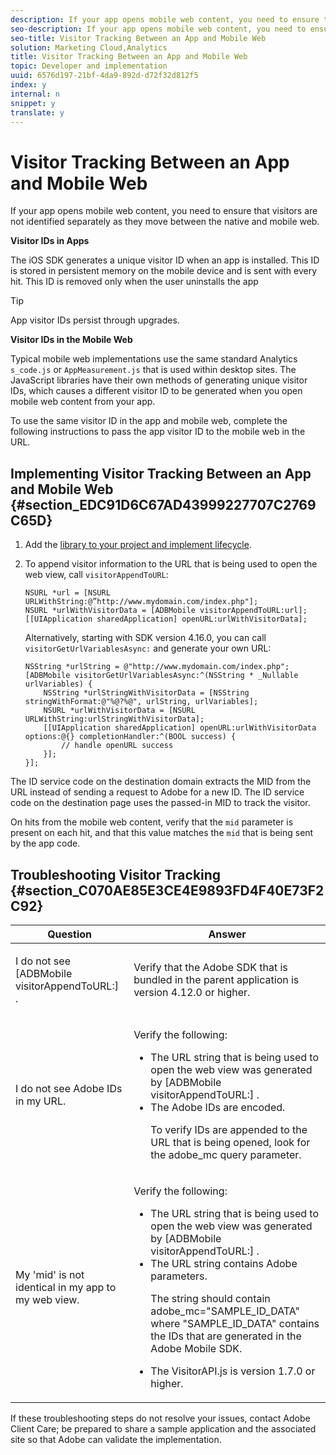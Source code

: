 ```yaml
---
description: If your app opens mobile web content, you need to ensure that visitors are not identified separately as they move between the native and mobile web.
seo-description: If your app opens mobile web content, you need to ensure that visitors are not identified separately as they move between the native and mobile web.
seo-title: Visitor Tracking Between an App and Mobile Web
solution: Marketing Cloud,Analytics
title: Visitor Tracking Between an App and Mobile Web
topic: Developer and implementation
uuid: 6576d197-21bf-4da9-892d-d72f32d812f5
index: y
internal: n
snippet: y
translate: y
---
```


# Visitor Tracking Between an App and Mobile Web

If your app opens mobile web content, you need to ensure that visitors are not identified separately as they move between the native and mobile web.

 **Visitor IDs in Apps**

The iOS SDK generates a unique visitor ID when an app is installed. This ID is stored in persistent memory on the mobile device and is sent with every hit. This ID is removed only when the user uninstalls the app

>[!TIP]
>
>App visitor IDs persist through upgrades.

**Visitor IDs in the Mobile Web**

Typical mobile web implementations use the same standard Analytics `s_code.js` or `AppMeasurement.js` that is used within desktop sites. The JavaScript libraries have their own methods of generating unique visitor IDs, which causes a different visitor ID to be generated when you open mobile web content from your app.

To use the same visitor ID in the app and mobile web, complete the following instructions to pass the app visitor ID to the mobile web in the URL.

## Implementing Visitor Tracking Between an App and Mobile Web {#section_EDC91D6C67AD43999227707C2769C65D}

1. Add the [library to your project and implement lifecycle](../getting_started/dev_qs.md#concept_13176B6E37F547D6935E37125F457972). 
1. To append visitor information to the URL that is being used to open the web view, call `visitorAppendToURL`: 

   ```
   NSURL *url = [NSURL URLWithString:@”http://www.mydomain.com/index.php"]; 
   NSURL *urlWithVisitorData = [ADBMobile visitorAppendToURL:url]; 
   [[UIApplication sharedApplication] openURL:urlWithVisitorData];
   ```

   Alternatively, starting with SDK version 4.16.0, you can call `visitorGetUrlVariablesAsync:` and generate your own URL:

   ```
   NSString *urlString = @"http://www.mydomain.com/index.php"; 
   [ADBMobile visitorGetUrlVariablesAsync:^(NSString * _Nullable urlVariables) { 
       NSString *urlStringWithVisitorData = [NSString stringWithFormat:@"%@?%@", urlString, urlVariables]; 
       NSURL *urlWithVisitorData = [NSURL URLWithString:urlStringWithVisitorData]; 
       [[UIApplication sharedApplication] openURL:urlWithVisitorData options:@{} completionHandler:^(BOOL success) { 
           // handle openURL success 
       }]; 
   }];
   ```

The ID service code on the destination domain extracts the MID from the URL instead of sending a request to Adobe for a new ID. The ID service code on the destination page uses the passed-in MID to track the visitor.

On hits from the mobile web content, verify that the `mid` parameter is present on each hit, and that this value matches the `mid` that is being sent by the app code.

## Troubleshooting Visitor Tracking {#section_C070AE85E3CE4E9893FD4F40E73F2C92}

<table id="table_49CAA00C9E594111B689F0B0C9350960"> 
 <thead> 
  <tr> 
   <th colname="col1" class="entry"> Question </th> 
   <th colname="col2" class="entry"> Answer </th> 
  </tr> 
 </thead>
 <tbody> 
  <tr> 
   <td colname="col1"> <p>I do not see <span class="codeph"> [ADBMobile visitorAppendToURL:] </span>. </p> </td> 
   <td colname="col2"> <p> Verify that the Adobe SDK that is bundled in the parent application is version 4.12.0 or higher. </p> </td> 
  </tr> 
  <tr> 
   <td colname="col1"> <p>I do not see Adobe IDs in my URL. </p> </td> 
   <td colname="col2"> <p>Verify the following: 
     <ul id="ul_B397D23DA8CA4592AD00D4B8AFBDB038"> 
      <li id="li_76954F2EDDDF48B5A4F0FB1DDEE664B8"> The URL string that is being used to open the web view was generated by <span class="codeph"> [ADBMobile visitorAppendToURL:] </span>. </li> 
      <li id="li_96DA8574493A4ECAB1B36056C17E54D7">The Adobe IDs are encoded. <p>To verify IDs are appended to the URL that is being opened, look for the <span class="codeph"> adobe_mc </span> query parameter. </p> </li> 
     </ul> </p> </td> 
  </tr> 
  <tr> 
   <td colname="col1"> <p>My 'mid' is not identical in my app to my web view. </p> </td> 
   <td colname="col2"> <p>Verify the following: 
     <ul id="ul_4598A23DDA574D1A8ACCDB5F2777229B"> 
      <li id="li_C2F7217516AB45CC9B881940C4AF0D0A"> The URL string that is being used to open the web view was generated by <span class="codeph"> [ADBMobile visitorAppendToURL:] </span>. </li> 
      <li id="li_499B4B24E5F14B988D88222790BE59A1">The URL string contains Adobe parameters. <p>The string should contain <span class="codeph"> adobe_mc="SAMPLE_ID_DATA" </span> where <span class="codeph"> "SAMPLE_ID_DATA" </span> contains the IDs that are generated in the Adobe Mobile SDK. </p> </li> 
      <li id="li_DCED5FE73F304205A01A76070BA61569">The <span class="codeph"> VisitorAPI.js </span> is version 1.7.0 or higher. </li> 
     </ul> </p> </td> 
  </tr> 
 </tbody> 
</table>

If these troubleshooting steps do not resolve your issues, contact Adobe Client Care; be prepared to share a sample application and the associated site so that Adobe can validate the implementation. 
